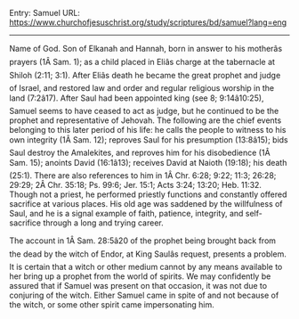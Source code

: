 Entry: Samuel
URL: https://www.churchofjesuschrist.org/study/scriptures/bd/samuel?lang=eng

---

Name of God. Son of Elkanah and Hannah, born in answer to his motherâs prayers (1Â Sam. 1); as a child placed in Eliâs charge at the tabernacle at Shiloh (2:11; 3:1). After Eliâs death he became the great prophet and judge of Israel, and restored law and order and regular religious worship in the land (7:2â17). After Saul had been appointed king (see 8; 9:14â10:25), Samuel seems to have ceased to act as judge, but he continued to be the prophet and representative of Jehovah. The following are the chief events belonging to this later period of his life: he calls the people to witness to his own integrity (1Â Sam. 12); reproves Saul for his presumption (13:8â15); bids Saul destroy the Amalekites, and reproves him for his disobedience (1Â Sam. 15); anoints David (16:1â13); receives David at Naioth (19:18); his death (25:1). There are also references to him in 1Â Chr. 6:28; 9:22; 11:3; 26:28; 29:29; 2Â Chr. 35:18; Ps. 99:6; Jer. 15:1; Acts 3:24; 13:20; Heb. 11:32. Though not a priest, he performed priestly functions and constantly offered sacrifice at various places. His old age was saddened by the willfulness of Saul, and he is a signal example of faith, patience, integrity, and self-sacrifice through a long and trying career.

The account in 1Â Sam. 28:5â20 of the prophet being brought back from the dead by the witch of Endor, at King Saulâs request, presents a problem. It is certain that a witch or other medium cannot by any means available to her bring up a prophet from the world of spirits. We may confidently be assured that if Samuel was present on that occasion, it was not due to conjuring of the witch. Either Samuel came in spite of and not because of the witch, or some other spirit came impersonating him.
